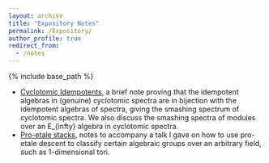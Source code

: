 ```yaml
---
layout: archive
title: "Expository Notes"
permalink: /Expository/
author_profile: true
redirect_from:
  - /notes
---
```


{% include base_path %}

*  [Cyclotomic Idempotents](/files/CycId.pdf), a brief note proving that the idempotent algebras in (genuine) cyclotomic spectra are in bijection with the idempotent algebras of spectra, giving the smashing spectrum of cyclotomic spectra.  We also discuss the smashing spectra of modules over an E_{infty} algebra in cyclotomic spectra.
*  [Pro-etale stacks](/files/proetalestack.pdf), notes to accompany a talk I gave on how to use pro-etale descent to classify certain algebraic groups over an arbitrary field, such as 1-dimensional tori. 
